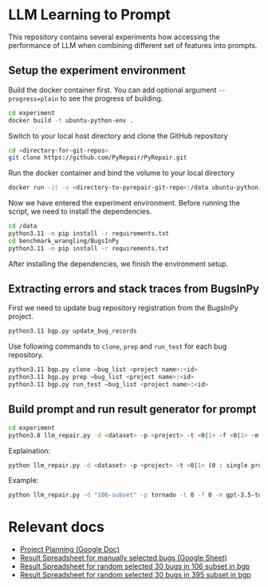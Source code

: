 # LLM Learning to Prompt
This repository contains several experiments how accessing the performance of LLM when combining different set of features into prompts.

## Setup the experiment environment

Build the docker container first. You can add optional argument `--progress=plain` to see the progress of building.

```bash
cd experiment
docker build -t ubuntu-python-env .
```

Switch to your local host directory and clone the GitHub repository

```bash
cd <directory-for-git-repos>
git clone https://github.com/PyRepair/PyRepair.git
```

Run the docker container and bind the volume to your local directory

```bash
docker run -it -v <directory-to-pyrepair-git-repo>:/data ubuntu-python-env
```

Now we have entered the experiment environment. Before running the script, we need to install the dependencies.

```bash
cd /data
python3.11 -m pip install -r requirements.txt
cd benchmark_wrangling/BugsInPy
python3.11 -m pip install -r requirements.txt
```

After installing the dependencies, we finish the environment setup.

## Extracting errors and stack traces from BugsInPy

First we need to update bug repository registration from the BugsInPy project.

```bash
python3.11 bgp.py update_bug_records
```

Use following commands to `clone`, `prep` and `run_test` for each bug repository.
```bash
python3.11 bgp.py clone —bug_list <project name>:<id>
python3.11 bgp.py prep —bug_list <project name>:<id>
python3.11 bgp.py run_test —bug_list <project name>:<id>
```

## Build prompt and run result generator for prompt
```bash
cd experiment
python3.8 llm_repair.py -d <dataset> -p <project> -t <0|1> -f <0|1> -m <llm model name> -r 3
```
Explaination:
```bash
python llm_repair.py -d <dataset> -p <project> -t <0|1> (0 : single prompt type, 1 : multi prompt type) -f <0|1> (0 : use all features, 1 : traversal all features drop one feature every run) -m <llm model name> -r 3 (how many answers are generated from prompt)
```
Example:
```bash
python llm_repair.py -d "106-subset" -p tornado -t 0 -f 0 -m gpt-3.5-turbo -r 3
```



# Relevant docs

- [Project Planning (Google Doc)](https://docs.google.com/document/d/1XVV7IkuQQ8rD3oK32kgK2NNJ0A5LC93uxbUYW7T9TGg/edit?usp=sharing)
- [Result Spreadsheet for manually selected bugs (Google Sheet)](https://docs.google.com/spreadsheets/d/1XYWpsnhUVL7p8IS9K6jc1vadp2cirJ5O7VIA-F8hCH8/edit?usp=sharing)
- [Result Spreadsheet for random selected 30 bugs in 106 subset in bgp](https://docs.google.com/spreadsheets/d/1YBWC5g7Or081PAXBJg5UFxidwlLGj6hWCl7MMVbrugo/edit?usp=sharing)
- [Result Spreadsheet for random selected 30 bugs in 395 subset in bgp](https://docs.google.com/spreadsheets/d/100q3GdNcR0SfvsLZoskePINhFVXp8jx1bY5IbZzf6rs/edit?usp=sharing)
